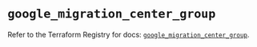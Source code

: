 # `google_migration_center_group`

Refer to the Terraform Registry for docs: [`google_migration_center_group`](https://registry.terraform.io/providers/hashicorp/google/6.22.0/docs/resources/migration_center_group).

